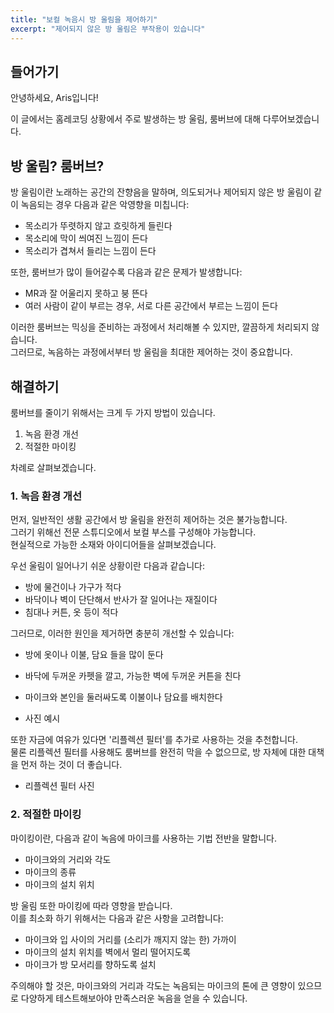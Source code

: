 ```yaml
---
title: "보컬 녹음시 방 울림을 제어하기"
excerpt: "제어되지 않은 방 울림은 부작용이 있습니다"
---
```


## 들어가기  

안녕하세요, Aris입니다!  

이 글에서는 홈레코딩 상황에서 주로 발생하는 방 울림, 룸버브에 대해 다루어보겠습니다.  

## 방 울림? 룸버브?  

방 울림이란 노래하는 공간의 잔향음을 말하며, 의도되거나 제어되지 않은 방 울림이 같이 녹음되는 경우 다음과 같은 악영향을 미칩니다:  

* 목소리가 뚜렷하지 않고 흐릿하게 들린다  
* 목소리에 막이 씌여진 느낌이 든다  
* 목소리가 겹쳐서 들리는 느낌이 든다  

또한, 룸버브가 많이 들어갈수록 다음과 같은 문제가 발생합니다:  

* MR과 잘 어울리지 못하고 붕 뜬다  
* 여러 사람이 같이 부르는 경우, 서로 다른 공간에서 부르는 느낌이 든다  

이러한 룸버브는 믹싱을 준비하는 과정에서 처리해볼 수 있지만, 깔끔하게 처리되지 않습니다.  
그러므로, 녹음하는 과정에서부터 방 울림을 최대한 제어하는 것이 중요합니다.  

## 해결하기  

룸버브를 줄이기 위해서는 크게 두 가지 방법이 있습니다.  

1. 녹음 환경 개선  
2. 적절한 마이킹  

차례로 살펴보겠습니다.  

### 1. 녹음 환경 개선  

먼저, 일반적인 생활 공간에서 방 울림을 완전히 제어하는 것은 불가능합니다.  
그러기 위해선 전문 스튜디오에서 보컬 부스를 구성해야 가능합니다.  
현실적으로 가능한 소재와 아이디어들을 살펴보겠습니다.  

우선 울림이 일어나기 쉬운 상황이란 다음과 같습니다:  

* 방에 물건이나 가구가 적다  
* 바닥이나 벽이 단단해서 반사가 잘 일어나는 재질이다  
* 침대나 커튼, 옷 등이 적다  

그러므로, 이러한 원인을 제거하면 충분히 개선할 수 있습니다:

* 방에 옷이나 이불, 담요 들을 많이 둔다
* 바닥에 두꺼운 카펫을 깔고, 가능한 벽에 두꺼운 커튼을 친다  
* 마이크와 본인을 둘러싸도록 이불이나 담요를 배치한다  

* 사진 예시  

또한 자금에 여유가 있다면 '리플렉션 필터'를 추가로 사용하는 것을 추천합니다.  
물론 리플렉션 필터를 사용해도 룸버브를 완전히 막을 수 없으므로, 방 자체에 대한 대책을 먼저 하는 것이 더 좋습니다.  

* 리플렉션 필터 사진

### 2. 적절한 마이킹  

마이킹이란, 다음과 같이 녹음에 마이크를 사용하는 기법 전반을 말합니다.  

* 마이크와의 거리와 각도  
* 마이크의 종류  
* 마이크의 설치 위치  

방 울림 또한 마이킹에 따라 영향을 받습니다.  
이를 최소화 하기 위해서는 다음과 같은 사항을 고려합니다:  

* 마이크와 입 사이의 거리를 (소리가 깨지지 않는 한) 가까이  
* 마이크의 설치 위치를 벽에서 멀리 떨어지도록  
* 마이크가 방 모서리를 향하도록 설치  

주의해야 할 것은, 마이크와의 거리과 각도는 녹음되는 마이크의 톤에 큰 영향이 있으므로 다양하게 테스트해보아야 만족스러운 녹음을 얻을 수 있습니다.  
